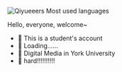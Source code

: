 ![Qiyueeers Most used languages](https://github-readme-stats.vercel.app/api/top-langs?username=Qiyueeer&show_icons=true&count_private=true&theme=gotham)


Hello, everyone, welcome~ 

- :orange_book: This is a student's account
- :hammer: Loading......
- :ram: Digital Media in York University
- :meat_on_bone: hard!!!!!!!!!!